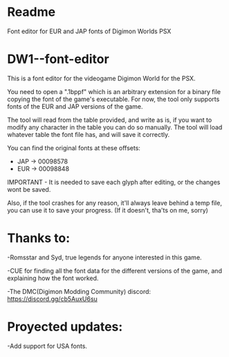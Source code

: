 # Readme
Font editor for EUR and JAP fonts of Digimon Worlds PSX
# DW1--font-editor
This is a font editor for the videogame Digimon World for the PSX.

You need to open a ".1bppf" which is an arbitrary extension for a binary file copying the font of the game's executable.
For now, the tool only supports fonts of the EUR and JAP versions of the game.

The tool will read from the table provided, and write as is, if you want to modify any character in the table you can do so manually. The tool will load whatever table the font file has, and will save it correctly.


You can find the original fonts at these offsets:
- JAP -> 00098578
- EUR -> 00098848


IMPORTANT - It is needed to save each glyph after editing, or the changes wont be saved.

Also, if the tool crashes for any reason, it'll always leave behind a temp file, you can use it to save your progress. (If it doesn't, tha'ts on me, sorry)


# Thanks to:


-Romsstar and Syd, true legends for anyone interested in this game.

-CUE for finding all the font data for the different versions of the game, and explaining how the font worked.

-The DMC(Digimon Modding Community) discord: https://discord.gg/cb5AuxU6su


# Proyected updates:

-Add support for USA fonts.


